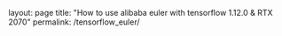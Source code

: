 layout: page
title: "How to use alibaba euler with tensorflow 1.12.0 & RTX 2070"
permalink: /tensorflow_euler/
